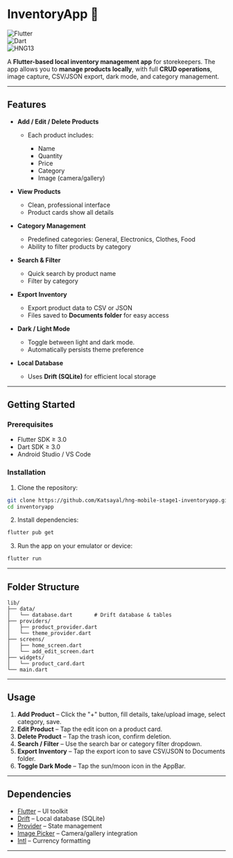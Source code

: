 # InventoryApp 🛒

![Flutter](https://img.shields.io/badge/Flutter-3.0-blue?logo=flutter)  
![Dart](https://img.shields.io/badge/Dart-3.0-blue?logo=dart)  
![HNG13](https://img.shields.io/badge/HNG-13-green)

A **Flutter-based local inventory management app** for storekeepers. The app allows you to **manage products locally**, with full **CRUD operations**, image capture, CSV/JSON export, dark mode, and category management.

---

## **Features**

* **Add / Edit / Delete Products**

  * Each product includes:

    * Name
    * Quantity
    * Price
    * Category
    * Image (camera/gallery)

* **View Products**

  * Clean, professional interface
  * Product cards show all details

* **Category Management**

  * Predefined categories: General, Electronics, Clothes, Food
  * Ability to filter products by category

* **Search & Filter**

  * Quick search by product name
  * Filter by category

* **Export Inventory**

  * Export product data to CSV or JSON
  * Files saved to **Documents folder** for easy access

* **Dark / Light Mode**

  * Toggle between light and dark mode.
  * Automatically persists theme preference

* **Local Database**

  * Uses **Drift (SQLite)** for efficient local storage

---

## **Getting Started**

### **Prerequisites**

* Flutter SDK ≥ 3.0
* Dart SDK ≥ 3.0
* Android Studio / VS Code

### **Installation**

1. Clone the repository:

```bash
git clone https://github.com/Katsayal/hng-mobile-stage1-inventoryapp.git
cd inventoryapp
```

2. Install dependencies:

```bash
flutter pub get
```

3. Run the app on your emulator or device:

```bash
flutter run
```

---

## **Folder Structure**

```
lib/
├── data/
│   └── database.dart       # Drift database & tables
├── providers/
│   ├── product_provider.dart
│   └── theme_provider.dart
├── screens/
│   ├── home_screen.dart
│   └── add_edit_screen.dart
├── widgets/
│   └── product_card.dart
└── main.dart
```

---

## **Usage**

1. **Add Product** – Click the "+" button, fill details, take/upload image, select category, save.
2. **Edit Product** – Tap the edit icon on a product card.
3. **Delete Product** – Tap the trash icon, confirm deletion.
4. **Search / Filter** – Use the search bar or category filter dropdown.
5. **Export Inventory** – Tap the export icon to save CSV/JSON to Documents folder.
6. **Toggle Dark Mode** – Tap the sun/moon icon in the AppBar.

---

## **Dependencies**

* [Flutter](https://flutter.dev) – UI toolkit
* [Drift](https://drift.simonbinder.eu/) – Local database (SQLite)
* [Provider](https://pub.dev/packages/provider) – State management
* [Image Picker](https://pub.dev/packages/image_picker) – Camera/gallery integration
* [Intl](https://pub.dev/packages/intl) – Currency formatting

---